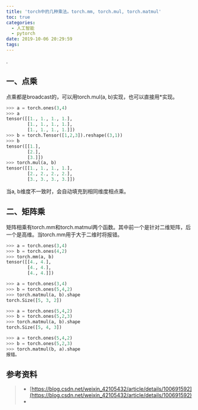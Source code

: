 ```yaml
---
title: 'torch中的几种乘法。torch.mm, torch.mul, torch.matmul'
toc: true
categories:
  - 人工智能
  - pytorch
date: 2019-10-06 20:29:59
tags:
---
```


.

## 一、点乘

点乘都是broadcast的，可以用torch.mul(a, b)实现，也可以直接用*实现。

```python
>>> a = torch.ones(3,4)
>>> a
tensor([[1., 1., 1., 1.],
        [1., 1., 1., 1.],
        [1., 1., 1., 1.]])
>>> b = torch.Tensor([1,2,3]).reshape((3,1))
>>> b
tensor([[1.],
        [2.],
        [3.]])
>>> torch.mul(a, b)
tensor([[1., 1., 1., 1.],
        [2., 2., 2., 2.],
        [3., 3., 3., 3.]])
```

当a, b维度不一致时，会自动填充到相同维度相点乘。

## 二、矩阵乘

矩阵相乘有torch.mm和torch.matmul两个函数。其中前一个是针对二维矩阵，后一个是高维。当torch.mm用于大于二维时将报错。

```python
>>> a = torch.ones(3,4)
>>> b = torch.ones(4,2)
>>> torch.mm(a, b)
tensor([[4., 4.],
        [4., 4.],
        [4., 4.]])

>>> a = torch.ones(3,4)
>>> b = torch.ones(5,4,2)
>>> torch.matmul(a, b).shape
torch.Size([5, 3, 2])

>>> a = torch.ones(5,4,2)
>>> b = torch.ones(5,2,3)
>>> torch.matmul(a, b).shape
torch.Size([5, 4, 3])

>>> a = torch.ones(5,4,2)
>>> b = torch.ones(5,2,3)
>>> torch.matmul(b, a).shape
报错。
```







## 参考资料
> - [https://blog.csdn.net/weixin_42105432/article/details/100691592](https://blog.csdn.net/weixin_42105432/article/details/100691592)
> - []()
